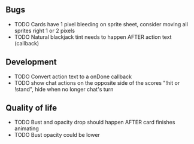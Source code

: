 ## Bugs

- TODO Cards have 1 pixel bleeding on sprite sheet, consider moving all sprites right 1 or 2 pixels
- TODO Natural blackjack tint needs to happen AFTER action text (callback)

## Development

- TODO Convert action text to a onDone callback
- TODO show chat actions on the opposite side of the scores "!hit or !stand", hide when no longer chat's turn

## Quality of life

- TODO Bust and opacity drop should happen AFTER card finishes animating
- TODO Bust opacity could be lower

